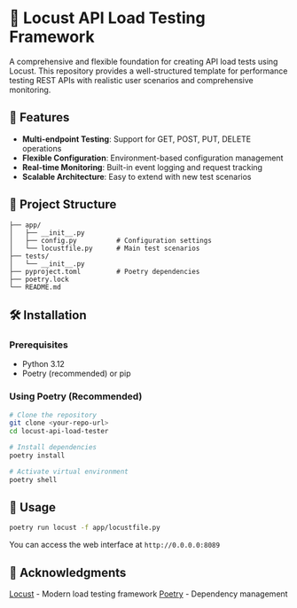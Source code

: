 # 🚀 Locust API Load Testing Framework

A comprehensive and flexible foundation for creating API load tests using Locust. This repository provides a well-structured template for performance testing REST APIs with realistic user scenarios and comprehensive monitoring.

## 🎯 Features

- **Multi-endpoint Testing**: Support for GET, POST, PUT, DELETE operations
- **Flexible Configuration**: Environment-based configuration management
- **Real-time Monitoring**: Built-in event logging and request tracking
- **Scalable Architecture**: Easy to extend with new test scenarios

## 📁 Project Structure

```
├── app/
│   ├── __init__.py
│   ├── config.py          # Configuration settings
│   └── locustfile.py      # Main test scenarios
├── tests/
│   └── __init__.py
├── pyproject.toml         # Poetry dependencies
├── poetry.lock
└── README.md
```

## 🛠️ Installation

### Prerequisites

- Python 3.12
- Poetry (recommended) or pip

### Using Poetry (Recommended)

```bash
# Clone the repository
git clone <your-repo-url>
cd locust-api-load-tester

# Install dependencies
poetry install

# Activate virtual environment
poetry shell
```

## 🚀 Usage

```bash
poetry run locust -f app/locustfile.py
```

You can access the web interface at `http://0.0.0.0:8089`

## 🙏 Acknowledgments

[Locust](https://github.com/locustio/locust) - Modern load testing framework
[Poetry](https://python-poetry.org/) - Dependency management
